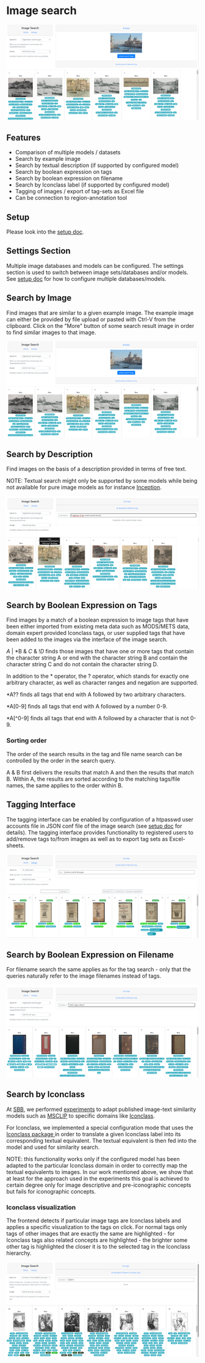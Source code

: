 # Image search

![search-by-image](screenshots/search-by-image.png?raw=true)

## Features

* Comparison of multiple models / datasets
* Search by example image
* Search by textual description (if supported by configured model)
* Search by boolean expression on tags
* Search by boolean expression on filename
* Search by Iconclass label (if supported by configured model)
* Tagging of images / export of tag-sets as Excel file
* Can be connection to region-annotation tool

## Setup 

Please look into the [setup doc](image-search-setup.md).

## Settings Section

Multiple image databases and models can be configured. The settings section is used to switch between image sets/databases 
and/or models. See [setup doc](image-search-setup.md) for how to configure multiple databases/models.

## Search by Image

Find images that are similar to a given example image. 
The example image can either be provided by file upload or pasted with Ctrl-V from the clipboard.
Click on the "More" button of some search result image in order to find similar images to that image.

![search-by-image](screenshots/search-by-image.png?raw=true)

## Search by Description

Find images on the basis of a description provided in terms of free text.

NOTE: Textual search might only be supported by some models while being not available for pure image models 
as for instance [Inception](https://www.cv-foundation.org/openaccess/content_cvpr_2015/html/Szegedy_Going_Deeper_With_2015_CVPR_paper.html).

![search-by-description](screenshots/search-by-description.png?raw=true)

## Search by Boolean Expression on Tags

Find images by a match of a boolean expression to image tags that have been either imported from existing meta data
such as MODS/METS data, domain expert provided Iconclass tags, or user supplied tags that have been added to the images 
via the interface of the image search.

*A* | *B & *C* & !*D* finds those images that have one or more tags that contain the character string A 
or end with the character string B and contain the character string C and do not contain the character string D.

In addition to the * operator, the ? operator, which stands for exactly one arbitrary character, 
as well as character ranges and negation are supported.

*A?? finds all tags that end with A followed by two arbitrary characters.

*A[0-9] finds all tags that end with A followed by a number 0-9.

*A[^0-9] finds all tags that end with A followed by a character that is not 0-9.

### Sorting order

The order of the search results in the tag and file name search can be controlled by the order in the search query.

A & B first delivers the results that match A and then the results that match B. Within A, 
the results are sorted according to the matching tags/file names, the same applies to the order within B.

## Tagging Interface

The tagging interface can be enabled by configuration of a htpasswd user accounts file in JSON conf file of the image search
(see [setup doc](image-search-setup.md) for details).
The tagging interface provides functionality to registered users to add/remove tags to/from images as well as to export tag sets
as Excel-sheets.

![search-by-tags](screenshots/search-by-tag.png?raw=true)

## Search by Boolean Expression on Filename

For filename search the same applies as for the tag search - only that the queries naturally refer to the image filenames instead of tags.

![search-by-filename](screenshots/search-by-filename.png?raw=true)

## Search by Iconclass

At [SBB](https://staatsbibliothek-berlin.de/),
we performed [experiments](https://dl.acm.org/doi/abs/10.1145/3604951.3605516) to adapt published image-text similarity models
such as [MSCLIP](https://github.com/Hxyou/MSCLIP) to specific domains like [Iconclass](https://iconclass.org/).

For Iconclass, we implemented a special configuration mode that uses the [Iconclass package ](https://pypi.org/project/iconclass/)
in order to translate a given Iconclass label into its corresponding textual equivalent. The textual equivalent is then 
fed into the model and used for similarity search. 

NOTE: this functionality works only if the configured model has been
adapted to the particular Iconclass domain in order to correctly map the textual equivalents to images.
In our work mentioned above, we show that at least for the approach used in the experiments this goal is achieved to
certain degree only for image descriptive and pre-iconographic concepts but fails for iconographic concepts.

### Iconclass visualization

The frontend detects if particular image tags are Iconclass labels and applies a specific visualization to the tags on click.
For normal tags only tags of other images that are exactly the same are highlighted - for Iconclass tags also related concepts
are highlighted - the brighter some other tag is highlighted the closer it is to the selected tag in the Iconclass hierarchy.

![search-by-iconclass](screenshots/search-by-iconclass.png?raw=true)